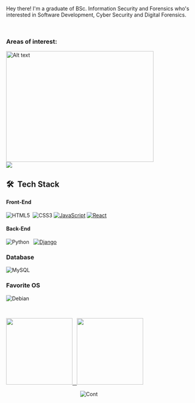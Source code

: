 <!---
- 👋 Hi, I’m @avid Maina
- 👀 I’m interested in HTML, CSS & JS, React and Python.
- 🌱 I’m currently learning Dart and React.
- 💞️ I’m looking to collaborate on projects.
- 📫 How to reach me davidwmaina89@gmail.com

<!---
DavyHosh/DavyHosh is a ✨ special ✨ repository because its `README.md` (this file) appears on your GitHub profile.
You can click the Preview link to take a look at your changes.
--->
 
<!--- # David Maina <img src="https://media.giphy.com/media/TEnXkcsHrP4YedChhA/giphy.gif" width="35"> --->

Hey there! I'm a graduate of BSc. Information Security and Forensics who's interested in Software Development, Cyber Security  and Digital Forensics. 

<br>

### Areas of interest: 
<img src="https://camo.githubusercontent.com/7de37139d0b4c1ce40865e799b446c0e963a3dd8fb68d239707237c40604fa3d/68747470733a2f2f63646e2e6472696262626c652e636f6d2f75736572732f3733303730332f73637265656e73686f74732f363538313234332f6176656e746f2e676966" alt="Alt text" width="400px" height="300px"/>


<br>
   <a href="https://github.com/DavyHosh/readme-typing-svg"><img src="https://readme-typing-svg.herokuapp.com?lines=Software+Development;Cyber+Security;Digital+Forensics;&center=true&width=500&height=50"></a>


<br>

## 🛠 &nbsp;Tech Stack
<!-- 
#### Version Control
![Git](https://img.shields.io/badge/-Git-05122A?style=flat&logo=git)&nbsp;
![GitHub](https://img.shields.io/badge/-GitHub-05122A?style=flat&logo=github)&nbsp;

#### IDE
![Visual Studio Code](https://img.shields.io/badge/-Visual%20Studio%20Code-05122A?style=flat&logo=visual-studio-code&logoColor=007ACC)&nbsp;
<br>
-->
#### Front-End
![HTML5](https://img.shields.io/badge/html5-%23E34F26.svg?style=for-the-badge&logo=html5&logoColor=white)&nbsp; 
![CSS3](https://img.shields.io/badge/css3-%231572B6.svg?style=for-the-badge&logo=css3&logoColor=white) 
[![JavaScript](https://img.shields.io/badge/JavaScript-%23F7DF1E.svg?style=for-the-badge&logo=javascript&logoColor=black)](https://developer.mozilla.org/en-US/docs/Web/JavaScript)
[![React](https://img.shields.io/badge/React-%2361DAFB.svg?style=for-the-badge&logo=react&logoColor=white)](https://reactjs.org/)

#### Back-End
![Python](https://img.shields.io/badge/python-3670A0?style=for-the-badge&logo=python&logoColor=ffdd54)&nbsp;&nbsp;
[![Django](https://img.shields.io/badge/Django-%23092E20.svg?style=for-the-badge&logo=django&logoColor=white)](https://www.djangoproject.com/)

### Database 
![MySQL](https://img.shields.io/badge/MySQL-4479A1?style=for-the-badge&logo=mysql&logoColor=white)&nbsp;&nbsp;

### Favorite OS

![Debian](https://img.shields.io/badge/Debian-D70A53?style=for-the-badge&logo=debian&logoColor=white)&nbsp;
<br>

<br>

<p >
<a href="https://github.com/DavyHosh">
  <img height="180em" src="https://github-readme-stats-eight-theta.vercel.app/api?username=DavyHosh&show_icons=true&theme=algolia&include_all_commits=true&count_private=true"> &nbsp;
  <img height="180em" src="https://github-readme-stats-eight-theta.vercel.app/api/top-langs/?username=DavyHosh&layout=compact&langs_count=8&theme=algolia&include_all_commits=true&count_private=true">
</a>
</p>

&nbsp;&nbsp;&nbsp;&nbsp;&nbsp;&nbsp;&nbsp;&nbsp;&nbsp;&nbsp;&nbsp;&nbsp;&nbsp;&nbsp;&nbsp;&nbsp;&nbsp;&nbsp;&nbsp;&nbsp;&nbsp;&nbsp;&nbsp;&nbsp;&nbsp;&nbsp;&nbsp;&nbsp; &nbsp;&nbsp;&nbsp;&nbsp;&nbsp;&nbsp;&nbsp;&nbsp;&nbsp;&nbsp; &nbsp;&nbsp;&nbsp;&nbsp;&nbsp;&nbsp;&nbsp;&nbsp;&nbsp;&nbsp;    ![Cont](https://github-readme-streak-stats.herokuapp.com/?user=DavyHosh&theme=tokyonight)

